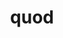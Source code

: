 ---
title: quod
meaning: that, which
ch: [fourteen]
pos: pronounthird
disamb: (relative pronoun)
abbgender: (n.)
abbgender2: neut.
gender: neuter
declension: third
six: y
---